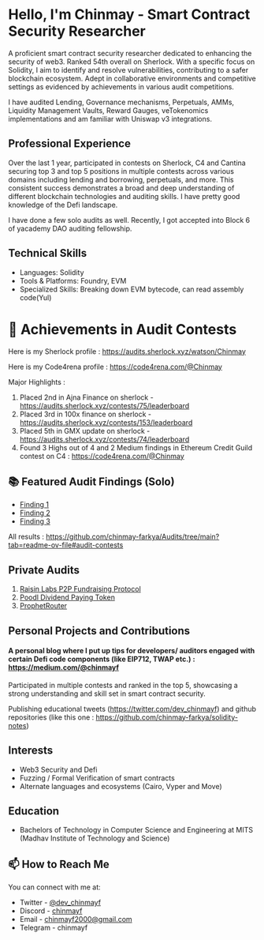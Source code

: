 
# Hello, I'm Chinmay - Smart Contract Security Researcher

A proficient smart contract security researcher dedicated to enhancing the security of web3. Ranked 54th overall on Sherlock. With a specific focus on Solidity, I aim to identify and resolve vulnerabilities, contributing to a safer blockchain ecosystem. Adept in collaborative environments and competitive settings as evidenced by achievements in various audit competitions.

I have audited Lending, Governance mechanisms, Perpetuals, AMMs, Liquidity Management Vaults, Reward Gauges, veTokenomics implementations and am familiar with Uniswap v3 integrations.


## Professional Experience
Over the last 1 year, participated in contests on Sherlock, C4 and Cantina securing top 3 and top 5 positions in multiple contests across various domains including lending and borrowing, perpetuals, and more. This consistent success demonstrates a broad and deep understanding of different blockchain technologies and auditing skills. I have pretty good knowledge of the Defi landscape.

I have done a few solo audits as well. Recently, I got accepted into Block 6 of yacademy DAO auditing fellowship. 


## Technical Skills
- Languages: Solidity
- Tools & Platforms: Foundry, EVM
- Specialized Skills: Breaking down EVM bytecode, can read assembly code(Yul)





# 🏅 Achievements in Audit Contests

Here is my Sherlock profile : https://audits.sherlock.xyz/watson/Chinmay

Here is my Code4rena profile : https://code4rena.com/@Chinmay

Major Highlights :
1. Placed 2nd in Ajna Finance on sherlock - https://audits.sherlock.xyz/contests/75/leaderboard
2. Placed 3rd in 100x finance on sherlock - https://audits.sherlock.xyz/contests/153/leaderboard
3. Placed 5th in GMX update on sherlock - https://audits.sherlock.xyz/contests/74/leaderboard
4. Found 3 Highs out of 4 and 2 Medium findings in Ethereum Credit Guild contest on C4 : https://code4rena.com/@Chinmay



## 📚 Featured Audit Findings (Solo)

- [Finding 1](https://audits.sherlock.xyz/contests/74/report#:~:text=properly.%0Apartially%20reviewed-,Issue%20M%2D6,-%3A%20An%20Oracle%20Signer)
- [Finding 2](https://audits.sherlock.xyz/contests/75/report#:~:text=Looks%20ok-,Issue%20M%2D5,-%3A%20Wrong%20Inflator%20used)
- [Finding 3](https://audits.sherlock.xyz/contests/75/report#:~:text=s%20htp%20calculation.-,Issue%20M%2D6,-%3A%20KickerActions%20uses%20wrong)

All results : https://github.com/chinmay-farkya/Audits/tree/main?tab=readme-ov-file#audit-contests
 

## Private Audits

1. [Raisin Labs P2P Fundraising Protocol](https://github.com/chinmay-farkya/Audits/blob/main/solo/Raisin-p2p-fundraising.pdf)
2. [Poodl Dividend Paying Token](https://github.com/chinmay-farkya/Audits/blob/main/solo/poodltech-dividend-paying-token.md)
3. [ProphetRouter](https://github.com/chinmay-farkya/Audits/blob/main/solo/ProphetRouter.md)


## Personal Projects and Contributions
#### A personal blog where I put up tips for developers/ auditors engaged with certain Defi code components (like EIP712, TWAP etc.) : https://medium.com/@chinmayf

Participated in multiple contests and ranked in the top 5, showcasing a strong understanding and skill set in smart contract security. 

Publishing educational tweets (https://twitter.com/dev_chinmayf) and github repositories (like this one : https://github.com/chinmay-farkya/solidity-notes)

## Interests
- Web3 Security and Defi
- Fuzzing / Formal Verification of smart contracts
- Alternate languages and ecosystems (Cairo, Vyper and Move)




## Education
- Bachelors of Technology in Computer Science and Engineering at MITS (Madhav Institute of Technology and Science)


## 📫 How to Reach Me

You can connect with me at:

- Twitter - [@dev_chinmayf](https://twitter.com/dev_chinmayf)
- Discord - [chinmayf](https://discordapp.com/users/732959289139789875)
- Email   - [chinmayf2000@gmail.com](mailto:chinmayf2000@gmail.com)
- Telegram - chinmayf


